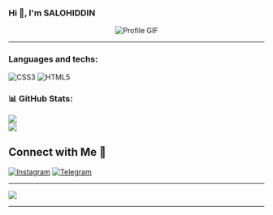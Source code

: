 ### Hi 👋, I'm SALOHIDDIN

<p align="center">
  <img src="https://user-images.githubusercontent.com/70382532/138322189-2db8df52-9dcb-40a0-88a8-c365466bd33d.gif" alt="Profile GIF">
</p>

---

###  Languages and techs:
![CSS3](https://img.shields.io/badge/css3-%231572B6.svg?style=for-the-badge&logo=css3&logoColor=white) ![HTML5](https://img.shields.io/badge/html5-%23E34F26.svg?style=for-the-badge&logo=html5&logoColor=white)
### 📊 GitHub Stats:

![](https://github-readme-streak-stats.herokuapp.com/?user=SALOHIDDIN0101&theme=dark&hide_border=false)<br/>
![](https://github-readme-stats.vercel.app/api?username=SALOHIDDIN0101&theme=dark&hide_border=false&include_all_commits=true&count_private=true)<br/>

## Connect with Me 🤝
[![Instagram](https://img.shields.io/badge/Instagram-%23E4405F.svg?logo=Instagram&logoColor=white)](https://instagram.com/s_sulaymonov) 
[![Telegram](https://img.shields.io/badge/-telegram-red?color=white&logo=telegram&logoColor=black)](https://t.me/s_sulaymonov)
  
---

![](https://komarev.com/ghpvc/?username=SALOHIDDIN0101)

---
